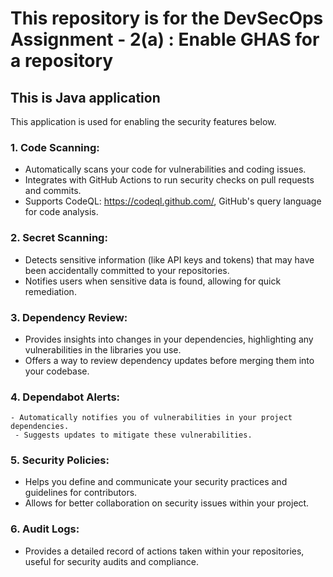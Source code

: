 # This repository is for the DevSecOps Assignment - 2(a) : Enable GHAS for a repository

## This is Java application

This application is used for enabling the security features below.

### 1. Code Scanning:
- Automatically scans your code for vulnerabilities and coding issues.
- Integrates with GitHub Actions to run security checks on pull requests and commits.
- Supports CodeQL: https://codeql.github.com/, GitHub's query language for code analysis.
### 2. Secret Scanning:
- Detects sensitive information (like API keys and tokens) that may have been accidentally committed to your repositories.
 - Notifies users when sensitive data is found, allowing for quick remediation.
### 3. Dependency Review:
- Provides insights into changes in your dependencies, highlighting any vulnerabilities in the libraries you use.
- Offers a way to review dependency updates before merging them into your codebase.
### 4. Dependabot Alerts:
   	- Automatically notifies you of vulnerabilities in your project dependencies.
  	 - Suggests updates to mitigate these vulnerabilities.
### 5. Security Policies:
- Helps you define and communicate your security practices and guidelines for contributors.
- Allows for better collaboration on security issues within your project.
### 6. Audit Logs:
- Provides a detailed record of actions taken within your repositories, useful for security audits and compliance.
